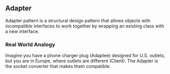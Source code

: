 ## Adapter

Adapter pattern is a structural design pattern that allows objects with incompatible interfaces to work together by wrapping an existing class with a new interface.

### Real World Analogy

Imagine you have a phone charger plug (Adaptee) designed for U.S. outlets, but you are in Europe, where outlets are different (Client). The Adapter is the socket converter that makes them compatible.

###